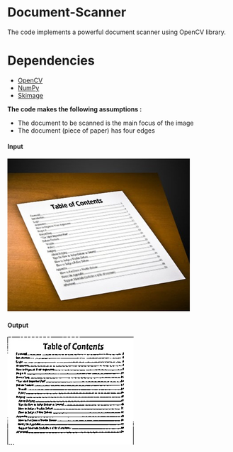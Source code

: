 # Document-Scanner
The code implements a powerful document scanner using OpenCV library.

# Dependencies
<ul>
    <li>
        <a href="https://opencv.org/" >OpenCV</a>
    </li>
    <li>
        <a href="https://numpy.org/" >NumPy</a>
    </li>
    <li> 
        <a href="https://scikit-image.org/" >Skimage</a>
    </li> 
</ul>

<b>The code makes the following assumptions :</b>
<ul>
  <li>The document to be scanned is the main focus of the image</li>
  <li>The document (piece of paper) has four edges</li>
</ul>  

#### Input 

![doc](doc.jpg)

#### Output

![output](output.jpg)
